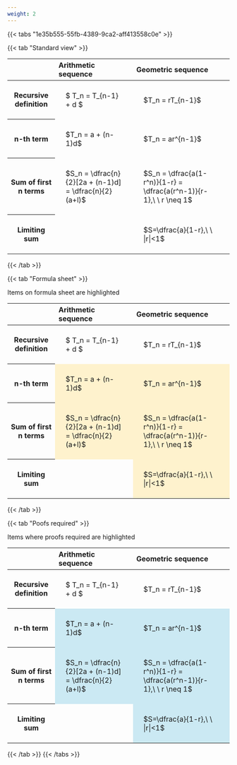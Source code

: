 ```yaml
---
weight: 2
---
```


{{< tabs "1e35b555-55fb-4389-9ca2-aff413558c0e" >}}

{{< tab "Standard view" >}}

<style type="text/css">
#T_fd12b th.col_heading {
  text-align: left;
  font-size: 1em;
}
#T_fd12b td {
  text-align: left;
  font-size: 1em;
  padding: 1.5em;
}
</style>
<table id="T_fd12b">
  <thead>
    <tr>
      <th class="blank level0" >&nbsp;</th>
      <th id="T_fd12b_level0_col0" class="col_heading level0 col0" >Arithmetic sequence</th>
      <th id="T_fd12b_level0_col1" class="col_heading level0 col1" >Geometric sequence</th>
    </tr>
  </thead>
  <tbody>
    <tr>
      <th id="T_fd12b_level0_row0" class="row_heading level0 row0" >Recursive definition</th>
      <td id="T_fd12b_row0_col0" class="data row0 col0" >$ T_n = T_{n-1} + d $</td>
      <td id="T_fd12b_row0_col1" class="data row0 col1" >$T_n = rT_{n-1}$</td>
    </tr>
    <tr>
      <th id="T_fd12b_level0_row1" class="row_heading level0 row1" >n-th term</th>
      <td id="T_fd12b_row1_col0" class="data row1 col0" >$T_n = a + (n-1)d$</td>
      <td id="T_fd12b_row1_col1" class="data row1 col1" >$T_n = ar^{n-1}$</td>
    </tr>
    <tr>
      <th id="T_fd12b_level0_row2" class="row_heading level0 row2" >Sum of first n terms</th>
      <td id="T_fd12b_row2_col0" class="data row2 col0" >$S_n = \dfrac{n}{2}[2a + (n-1)d] = \dfrac{n}{2}(a+l)$</td>
      <td id="T_fd12b_row2_col1" class="data row2 col1" >$S_n = \dfrac{a(1-r^n)}{1-r} = \dfrac{a(r^n-1)}{r-1},\ \  r \neq 1$</td>
    </tr>
    <tr>
      <th id="T_fd12b_level0_row3" class="row_heading level0 row3" >Limiting sum</th>
      <td id="T_fd12b_row3_col0" class="data row3 col0" ></td>
      <td id="T_fd12b_row3_col1" class="data row3 col1" >$S=\dfrac{a}{1-r},\ \ |r|<1$</td>
    </tr>
  </tbody>
</table>
{{< /tab >}}

{{< tab "Formula sheet" >}}

Items on formula sheet are highlighted 
<br>
<style type="text/css">
#T_4ad17 th.col_heading {
  text-align: left;
  font-size: 1em;
}
#T_4ad17 td {
  text-align: left;
  font-size: 1em;
  padding: 1.5em;
}
#T_4ad17_row0_col0, #T_4ad17_row0_col1, #T_4ad17_row3_col0 {
  background-color: rgba(0,0,0,0);
}
#T_4ad17_row1_col0, #T_4ad17_row1_col1, #T_4ad17_row2_col0, #T_4ad17_row2_col1, #T_4ad17_row3_col1 {
  background-color: rgba(255,194,10, 0.2);
}
</style>
<table id="T_4ad17">
  <thead>
    <tr>
      <th class="blank level0" >&nbsp;</th>
      <th id="T_4ad17_level0_col0" class="col_heading level0 col0" >Arithmetic sequence</th>
      <th id="T_4ad17_level0_col1" class="col_heading level0 col1" >Geometric sequence</th>
    </tr>
  </thead>
  <tbody>
    <tr>
      <th id="T_4ad17_level0_row0" class="row_heading level0 row0" >Recursive definition</th>
      <td id="T_4ad17_row0_col0" class="data row0 col0" >$ T_n = T_{n-1} + d $</td>
      <td id="T_4ad17_row0_col1" class="data row0 col1" >$T_n = rT_{n-1}$</td>
    </tr>
    <tr>
      <th id="T_4ad17_level0_row1" class="row_heading level0 row1" >n-th term</th>
      <td id="T_4ad17_row1_col0" class="data row1 col0" >$T_n = a + (n-1)d$</td>
      <td id="T_4ad17_row1_col1" class="data row1 col1" >$T_n = ar^{n-1}$</td>
    </tr>
    <tr>
      <th id="T_4ad17_level0_row2" class="row_heading level0 row2" >Sum of first n terms</th>
      <td id="T_4ad17_row2_col0" class="data row2 col0" >$S_n = \dfrac{n}{2}[2a + (n-1)d] = \dfrac{n}{2}(a+l)$</td>
      <td id="T_4ad17_row2_col1" class="data row2 col1" >$S_n = \dfrac{a(1-r^n)}{1-r} = \dfrac{a(r^n-1)}{r-1},\ \  r \neq 1$</td>
    </tr>
    <tr>
      <th id="T_4ad17_level0_row3" class="row_heading level0 row3" >Limiting sum</th>
      <td id="T_4ad17_row3_col0" class="data row3 col0" ></td>
      <td id="T_4ad17_row3_col1" class="data row3 col1" >$S=\dfrac{a}{1-r},\ \ |r|<1$</td>
    </tr>
  </tbody>
</table>
{{< /tab >}}

{{< tab "Poofs required" >}}

Items where proofs required are highlighted 
<br>
<style type="text/css">
#T_346ac th.col_heading {
  text-align: left;
  font-size: 1em;
}
#T_346ac td {
  text-align: left;
  font-size: 1em;
  padding: 1.5em;
}
#T_346ac_row0_col0, #T_346ac_row0_col1, #T_346ac_row3_col0 {
  background-color: rgba(0,0,0,0);
}
#T_346ac_row1_col0, #T_346ac_row1_col1, #T_346ac_row2_col0, #T_346ac_row2_col1, #T_346ac_row3_col1 {
  background-color: rgba(0,150,200, 0.2);
}
</style>
<table id="T_346ac">
  <thead>
    <tr>
      <th class="blank level0" >&nbsp;</th>
      <th id="T_346ac_level0_col0" class="col_heading level0 col0" >Arithmetic sequence</th>
      <th id="T_346ac_level0_col1" class="col_heading level0 col1" >Geometric sequence</th>
    </tr>
  </thead>
  <tbody>
    <tr>
      <th id="T_346ac_level0_row0" class="row_heading level0 row0" >Recursive definition</th>
      <td id="T_346ac_row0_col0" class="data row0 col0" >$ T_n = T_{n-1} + d $</td>
      <td id="T_346ac_row0_col1" class="data row0 col1" >$T_n = rT_{n-1}$</td>
    </tr>
    <tr>
      <th id="T_346ac_level0_row1" class="row_heading level0 row1" >n-th term</th>
      <td id="T_346ac_row1_col0" class="data row1 col0" >$T_n = a + (n-1)d$</td>
      <td id="T_346ac_row1_col1" class="data row1 col1" >$T_n = ar^{n-1}$</td>
    </tr>
    <tr>
      <th id="T_346ac_level0_row2" class="row_heading level0 row2" >Sum of first n terms</th>
      <td id="T_346ac_row2_col0" class="data row2 col0" >$S_n = \dfrac{n}{2}[2a + (n-1)d] = \dfrac{n}{2}(a+l)$</td>
      <td id="T_346ac_row2_col1" class="data row2 col1" >$S_n = \dfrac{a(1-r^n)}{1-r} = \dfrac{a(r^n-1)}{r-1},\ \  r \neq 1$</td>
    </tr>
    <tr>
      <th id="T_346ac_level0_row3" class="row_heading level0 row3" >Limiting sum</th>
      <td id="T_346ac_row3_col0" class="data row3 col0" ></td>
      <td id="T_346ac_row3_col1" class="data row3 col1" >$S=\dfrac{a}{1-r},\ \ |r|<1$</td>
    </tr>
  </tbody>
</table>
{{< /tab >}}
{{< /tabs >}}